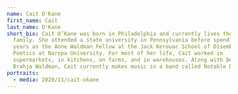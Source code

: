 ```yaml
---
name: Cait O'Kane
first_name: Cait
last_name: O'Kane
short_bio: Cait O’Kane was born in Philadelphia and currently lives there with
  family. She attended a state university in Pennsylvania before spending two
  years as the Anne Waldman Fellow at the Jack Kerouac School of Disembodied
  Poetics at Naropa University. For most of her life, Cait worked in
  supermarkets, in kitchens, on farms, and in warehouses. Along with Devin
  Brahja Waldman, Cait currently makes music in a band called Notable Deaths.
portraits:
  - media: 2020/11/cait-okane
---
```

